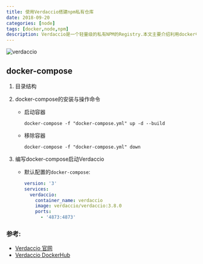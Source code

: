 ```yaml
---
title: 使用Verdaccio搭建npm私有仓库
date: 2018-09-20
categories: [node]
tags: [docker,node,npm]
description: Verdaccio是一个轻量级的私有NPM的Registry.本文主要介绍利用docker中配置与启动Verdaccio服务.
---
```



![verdaccio](https://verdaccio.org/img/logo/banner/png/verdaccio-banner@2x.png)



## docker-compose

1. 目录结构

2. docker-compose的安装与操作命令

   - 启动容器

     ```shell
     docker-compose -f "docker-compose.yml" up -d --build
     ```

   - 移除容器

     ```shell
     docker-compose -f "docker-compose.yml" down
     ```

3. 编写docker-compose启动Verdaccio

   - 默认配置的`docker-compose`:

     ```yaml
     version: '3'
     services:
       verdaccio:
         container_name: verdaccio
         image: verdaccio/verdaccio:3.8.0
         ports:
           - '4873:4873'
     ```



### 参考:

- [Verdaccio 官网](https://verdaccio.org/zh-CN/)
- [Verdaccio DockerHub](https://hub.docker.com/r/verdaccio/verdaccio/)


